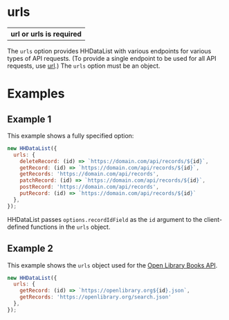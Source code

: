 # urls

<table class="options-table"><tr><th>url or urls is required</th></tr></table>

The `urls` option provides HHDataList with various endpoints for various types of API requests. (To provide a single endpoint to be used for all API requests, use [url](/en/hhdatalist/v0.0.2/options/url/).) The `urls` option must be an object.

# Examples

## Example 1

This example shows a fully specified option:

``` js nonum
new HHDataList({
  urls: {
    deleteRecord: (id) => `https://domain.com/api/records/${id}`,
    getRecord: (id) => `https://domain.com/api/records/${id}`,
    getRecords: 'https://domain.com/api/records',
    patchRecord: (id) => `https://domain.com/api/records/${id}`,
    postRecord: 'https://domain.com/api/records',
    putRecord: (id) => `https://domain.com/api/records/${id}`
  },
});
```

HHDataList passes `options.recordIdField` as the `id` argument to the client-defined functions in the `urls` object.

## Example 2

This example shows the `urls` object used for the [Open Library Books API](https://openlibrary.org/dev/docs/api/books).

``` js nonum
new HHDataList({
  urls: {
    getRecord: (id) => `https://openlibrary.org${id}.json`,
    getRecords: 'https://openlibrary.org/search.json'
  },
});
```